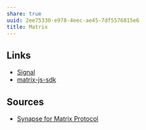 ```yaml
---
share: true
uuid: 2ee75330-e978-4eec-ae45-7df5576815e6
title: Matrix
---
```

## Links

* [Signal](/e7a856fa-454b-42be-9509-110980d279fc)
* [matrix-js-sdk](/undefined)

## Sources

* [Synapse for Matrix Protocol](/54fe7bec-84b3-482e-ba8f-24c47286934e)
